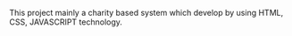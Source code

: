 This project mainly a charity based system which develop by using HTML, CSS, JAVASCRIPT technology.
